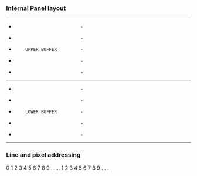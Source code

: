 ### Internal Panel layout

--------------------------------
-                              -
-                              -
-         UPPER BUFFER         -
-                              -
-                              -
--------------------------------
-                              -
-                              -
-         LOWER BUFFER         -
-                              -
-                              -
--------------------------------


### Line and pixel addressing

0 1 2 3 4 5 6 7 8 9 ......
1
2
3
4
5
6
7
8
9
.
.
.